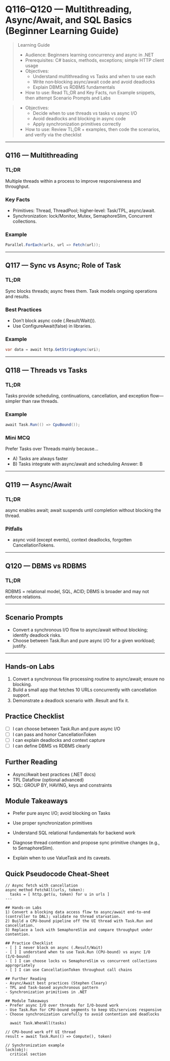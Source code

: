 # Q116–Q120 — Multithreading, Async/Await, and SQL Basics (Beginner Learning Guide)
> Learning Guide
> - Audience: Beginners learning concurrency and async in .NET
> - Prerequisites: C# basics, methods, exceptions; simple HTTP client usage
> - Objectives:
>   - Understand multithreading vs Tasks and when to use each
>   - Write non‑blocking async/await code and avoid deadlocks
>   - Explain DBMS vs RDBMS fundamentals
> - How to use: Read TL;DR and Key Facts, run Example snippets, then attempt Scenario Prompts and Labs


> - Objectives:
>   - Decide when to use threads vs tasks vs async I/O
>   - Avoid deadlocks and blocking in async code
>   - Apply synchronization primitives correctly
> - How to use: Review TL;DR + examples, then code the scenarios, and verify via the checklist



---

## Q116 — Multithreading

### TL;DR
Multiple threads within a process to improve responsiveness and throughput.

### Key Facts
- Primitives: Thread, ThreadPool; higher‑level: Task/TPL, async/await.
- Synchronization: lock/Monitor, Mutex, SemaphoreSlim, Concurrent collections.

### Example
```csharp
Parallel.ForEach(urls, url => Fetch(url));
```

---

## Q117 — Sync vs Async; Role of Task

### TL;DR
Sync blocks threads; async frees them. Task models ongoing operations and results.

### Best Practices
- Don’t block async code (.Result/Wait()).
- Use ConfigureAwait(false) in libraries.

### Example
```csharp
var data = await http.GetStringAsync(uri);
```

---

## Q118 — Threads vs Tasks

### TL;DR
Tasks provide scheduling, continuations, cancellation, and exception flow—simpler than raw threads.

### Example
```csharp
await Task.Run(() => CpuBound());
```

### Mini MCQ
Prefer Tasks over Threads mainly because…
- A) Tasks are always faster
- B) Tasks integrate with async/await and scheduling
Answer: B

---

## Q119 — Async/Await

### TL;DR
async enables await; await suspends until completion without blocking the thread.

### Pitfalls
- async void (except events), context deadlocks, forgotten CancellationTokens.

---

## Q120 — DBMS vs RDBMS

### TL;DR
RDBMS = relational model, SQL, ACID; DBMS is broader and may not enforce relations.


---

## Scenario Prompts
- Convert a synchronous I/O flow to async/await without blocking; identify deadlock risks.
- Choose between Task.Run and pure async I/O for a given workload; justify.

---

## Hands‑on Labs
1) Convert a synchronous file processing routine to async/await; ensure no blocking.
2) Build a small app that fetches 10 URLs concurrently with cancellation support.
3) Demonstrate a deadlock scenario with .Result and fix it.

## Practice Checklist
- [ ] I can choose between Task.Run and pure async I/O
- [ ] I can pass and honor CancellationToken
- [ ] I can explain deadlocks and context capture
- [ ] I can define DBMS vs RDBMS clearly

## Further Reading
- Async/Await best practices (.NET docs)
- TPL Dataflow (optional advanced)
- SQL: GROUP BY, HAVING, keys and constraints

## Module Takeaways
- Prefer pure async I/O; avoid blocking on Tasks
- Use proper synchronization primitives
- Understand SQL relational fundamentals for backend work

- Diagnose thread contention and propose sync primitive changes (e.g., to SemaphoreSlim).
- Explain when to use ValueTask and its caveats.

## Quick Pseudocode Cheat‑Sheet
```pseudo
// Async fetch with cancellation
async method FetchAll(urls, token):
  tasks = [ http.get(u, token) for u in urls ]
---

## Hands‑on Labs
1) Convert a blocking data access flow to async/await end‑to‑end (controller to DAL); validate no thread starvation.
2) Build a CPU‑bound pipeline off the UI thread with Task.Run and cancellation.
3) Replace a lock with SemaphoreSlim and compare throughput under contention.

## Practice Checklist
- [ ] I never block on async (.Result/Wait)
- [ ] I understand when to use Task.Run (CPU‑bound) vs async I/O (I/O‑bound)
- [ ] I can choose locks vs SemaphoreSlim vs concurrent collections appropriately
- [ ] I can use CancellationToken throughout call chains

## Further Reading
- Async/Await best practices (Stephen Cleary)
- TPL and Task-based asynchronous pattern
- Synchronization primitives in .NET

## Module Takeaways
- Prefer async I/O over threads for I/O-bound work
- Use Task.Run for CPU-bound segments to keep UIs/services responsive
- Choose synchronization carefully to avoid contention and deadlocks

  await Task.WhenAll(tasks)

// CPU-bound work off UI thread
result = await Task.Run(() => Compute(), token)

// Synchronization example
lock(obj):
  critical section
```

